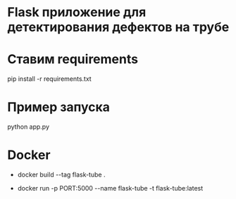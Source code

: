# Flask приложение для детектирования дефектов на трубе

# Cтавим requirements  
pip install -r requirements.txt
  
# Пример запуска  
python app.py


# Docker


*  docker build --tag flask-tube . 

*  docker run -p PORT:5000 --name flask-tube -t flask-tube:latest  
